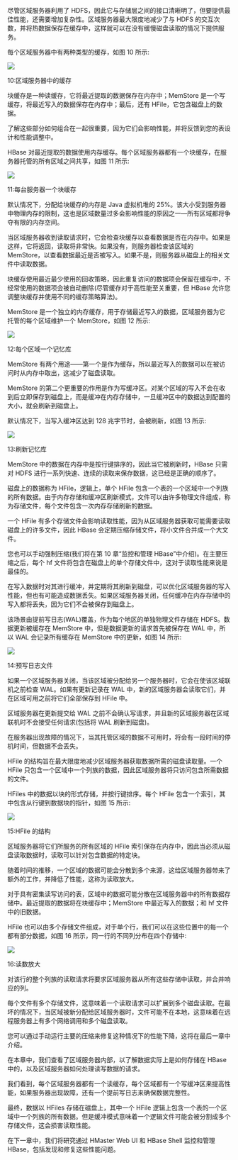 尽管区域服务器利用了 HDFS，因此它与存储层之间的接口清晰明了，但要提供最佳性能，还需要增加复杂性。区域服务器最大限度地减少了与 HDFS 的交互次数，并将热数据保存在缓存中，这样就可以在没有缓慢磁盘读取的情况下提供服务。

每个区域服务器中有两种类型的缓存，如图 10 所示:

![](../images/00021.jpeg)

 10:区域服务器中的缓存

块缓存是一种读缓存，它将最近提取的数据保存在内存中；MemStore 是一个写缓存，将最近写入的数据保存在内存中；最后，还有 HFile，它包含磁盘上的数据。

了解这些部分如何组合在一起很重要，因为它们会影响性能，并将反馈到您的表设计和性能调整中。

HBase 对最近提取的数据使用内存缓存。每个区域服务器都有一个块缓存，在服务器托管的所有区域之间共享，如图 11 所示:

![](../images/00022.jpeg)

 11:每台服务器一个块缓存

默认情况下，分配给块缓存的内存是 Java 虚拟机堆的 25%。该大小受到服务器中物理内存的限制，这也是区域数量过多会影响性能的原因之一—所有区域都将争夺有限的内存空间。

当区域服务器收到读取请求时，它会检查块缓存以查看数据是否在内存中。如果是这样，它将返回，读取将非常快。如果没有，则服务器检查该区域的 MemStore，以查看数据最近是否被写入。如果不是，则服务器从磁盘上的相关文件中读取数据。

块缓存使用最近最少使用的回收策略，因此重复访问的数据项会保留在缓存中，不经常使用的数据项会被自动删除(尽管缓存对于高性能至关重要，但 HBase 允许您调整块缓存并使用不同的缓存策略算法)。

MemStore 是一个独立的内存缓存，用于存储最近写入的数据，区域服务器为它托管的每个区域维护一个 MemStore，如图 12 所示:

![](../images/00023.jpeg)

 12:每个区域一个记忆库

MemStore 有两个用途——第一个是作为缓存，所以最近写入的数据可以在被访问时从内存中取出，这减少了磁盘读取。

MemStore 的第二个更重要的作用是作为写缓冲区。对某个区域的写入不会在收到后立即保存到磁盘上，而是缓冲在内存存储中，一旦缓冲区中的数据达到配置的大小，就会刷新到磁盘上。

默认情况下，当写入缓冲区达到 128 兆字节时，会被刷新，如图 13 所示:

![](../images/00024.jpeg)

 13:刷新记忆库

MemStore 中的数据在内存中是按行键排序的，因此当它被刷新时，HBase 只需对 HDFS 进行一系列快速、连续的读取来保存数据，这已经是正确的顺序了。

磁盘上的数据称为 HFile，逻辑上，单个 HFile 包含一个表的一个区域中一个列族的所有数据。由于内存存储和缓冲区刷新模式，文件可以由许多物理文件组成，称为存储文件，每个文件包含一次内存存储刷新的数据。

一个 HFile 有多个存储文件会影响读取性能，因为从区域服务器获取可能需要读取磁盘上的许多文件，因此 HBase 会定期压缩存储文件，将小文件合并成一个大文件。

您也可以手动强制压缩(我们将在第 10 章“监控和管理 HBase”中介绍)。在主要压缩之后，每个 hf 文件将包含在磁盘上的单个存储文件中，这对于读取性能来说是最佳的。

在写入数据时对其进行缓冲，并定期将其刷新到磁盘，可以优化区域服务器的写入性能，但也有可能造成数据丢失。如果区域服务器关闭，任何缓冲在内存存储中的写入都将丢失，因为它们不会被保存到磁盘上。

该场景由提前写日志(WAL)覆盖，作为每个地区的单独物理文件存储在 HDFS。数据更新被缓存在 MemStore 中，但是数据更新的请求首先被保存在 WAL 中，所以 WAL 会记录所有缓存在 MemStore 中的更新，如图 14 所示:

![](../images/00025.jpeg)

 14:预写日志文件

如果一个区域服务器关闭，当该区域被分配给另一个服务器时，它会在使该区域联机之前检查 WAL。如果有更新记录在 WAL 中，新的区域服务器会读取它们，并在区域可用之前将它们全部保存到 HFile 中。

区域服务器在更新提交给 WAL 之前不会确认写请求，并且新的区域服务器在区域联机时不会接受任何请求(包括将 WAL 刷新到磁盘)。

在服务器出现故障的情况下，当其托管区域的数据不可用时，将会有一段时间的停机时间，但数据不会丢失。

HFile 的结构旨在最大限度地减少区域服务器获取数据所需的磁盘读取量。一个 HFile 只包含一个区域中一个列族的数据，因此区域服务器将只访问包含所需数据的文件。

HFiles 中的数据以块的形式存储，并按行键排序。每个 HFile 包含一个索引，其中包含从行键到数据块的指针，如图 15 所示:

![](../images/00026.jpeg)

15:HFile 的结构

区域服务器将它们所服务的所有区域的 HFile 索引保存在内存中，因此当必须从磁盘读取数据时，读取可以针对包含数据的特定块。

随着时间的推移，一个区域的数据可能会分散到多个来源，这给区域服务器带来了额外的工作，并降低了性能，这称为读取放大。

对于具有密集读写访问的表，区域中的数据可能分散在区域服务器中的所有数据存储中。最近提取的数据将在块缓存中；MemStore 中最近写入的数据；和 hf 文件中的旧数据。

HFile 也可以由多个存储文件组成，对于单个行，我们可以在这些位置中的每一个都有部分数据，如图 16 所示，同一行的不同列分布在四个存储中:

![](../images/00027.jpeg)

 16:读数放大

对该行的整个列族的读取请求将要求区域服务器从所有这些存储中读取，并合并响应的列。

每个文件有多个存储文件，这意味着一个读取请求可以扩展到多个磁盘读取。在最坏的情况下，当区域被新分配给区域服务器时，文件可能不在本地，这意味着在远程服务器上有多个网络调用和多个磁盘读取。

您可以通过手动运行主要的压缩来修复这种情况下的性能下降，这将在最后一章中介绍。

在本章中，我们查看了区域服务器内部，以了解数据实际上是如何存储在 HBase 中的，以及区域服务器如何处理读写数据的请求。

我们看到，每个区域服务器都有一个读缓存，每个区域都有一个写缓冲区来提高性能，如果服务器出现故障，还有一个提前写日志来确保数据完整性。

最终，数据以 HFiles 存储在磁盘上，其中一个 HFile 逻辑上包含一个表的一个区域中一个列族的所有数据。但是缓冲模式意味着一个逻辑文件可能会被分割成多个存储文件，这会损害读取性能。

在下一章中，我们将研究通过 HMaster Web UI 和 HBase Shell 监控和管理 HBase，包括发现和修复这些性能问题。